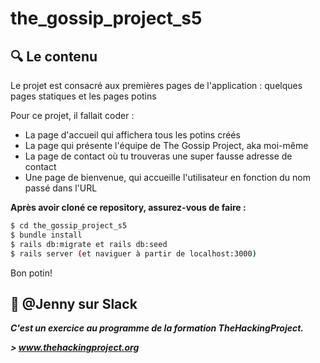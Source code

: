 # the_gossip_project_s5

## :mag: Le contenu

Le projet est consacré aux premières pages de l'application : quelques pages statiques et les pages potins

Pour ce projet, il fallait coder :

* La page d'accueil qui affichera tous les potins créés
* La page qui présente l'équipe de The Gossip Project, aka moi-même
* La page de contact où tu trouveras une super fausse adresse de contact
* Une page de bienvenue, qui accueille l'utilisateur en fonction du nom passé dans l'URL


**Après avoir cloné ce repository, assurez-vous de faire :**
```sh
$ cd the_gossip_project_s5
$ bundle install
$ rails db:migrate et rails db:seed
$ rails server (et naviguer à partir de localhost:3000)
```
Bon potin!

## :european_post_office: @Jenny sur Slack

***C'est un exercice au programme de la formation TheHackingProject.***

***> www.thehackingproject.org***
